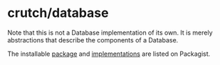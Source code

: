 # crutch/database

Note that this is not a Database implementation of its own. It is merely abstractions that describe the components of a Database.

The installable [package](https://packagist.org/packages/crutch/database) and [implementations](https://packagist.org/providers/crutch/database-implementation) are listed on Packagist.

